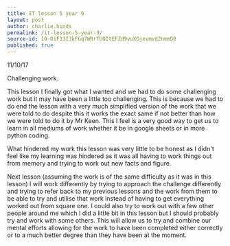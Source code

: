 ```yaml
---
title: IT lesson 5 year 9
layout: post
author: charlie.hinds
permalink: /it-lesson-5-year-9/
source-id: 10-OiF13IJkFGq7WRrTUQItEFZd9vuXOjevmvdZnmmD8
published: true
---
```

11/10/17

Challenging work.

   This lesson I finally got what I wanted and we had to do some challenging work but it may have been a little too challenging. This is because we had to do end the lesson with a very much simplified version of the work that we were told to do despite this it works the exact same if not better than how we were told to do it by Mr Keen. This I feel is a very good way to get us to learn in all mediums of work whether it be in google sheets or in more python coding.

   What hindered my work this lesson was very little to be honest as I didn't feel like my learning was hindered as it was all having to work things out from memory and trying to work out new facts and figure. 

   Next lesson (assuming the work is of the same difficulty as it was in this lesson) I will work differently by trying to approach the challenge differently and trying to refer back to my previous lessons and the work from them to be able to try and utilise that work instead of having to get everything worked out from square one. I could also try to work out with a few other people around me which I did a little bit in this lesson but I should  probably try and work with some others. This will allow us to try and combine our mental efforts allowing for the work to have been completed either correctly or to a much better degree than they have been at the moment.


